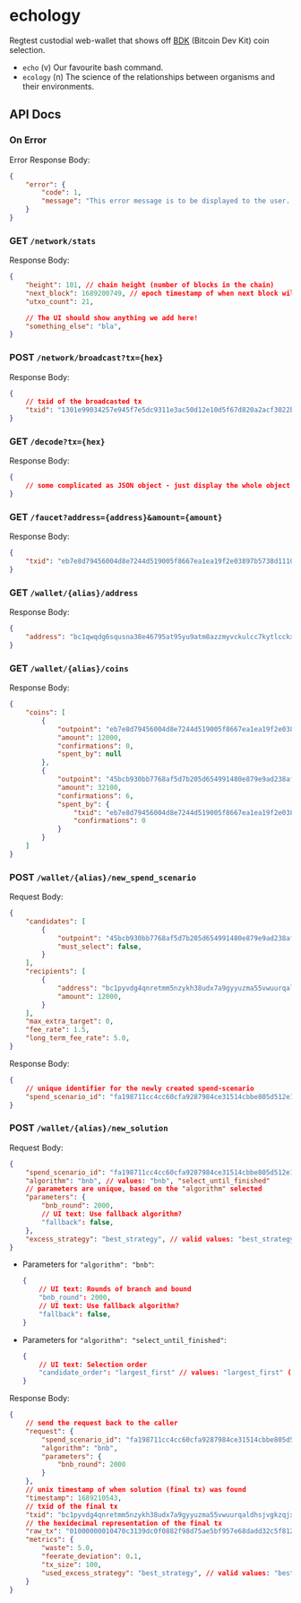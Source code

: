 # echology
Regtest custodial web-wallet that shows off [BDK](https://github.com/bitcoindevkit/bdk) (Bitcoin Dev Kit) coin selection.

* `echo` (v) Our favourite bash command.
* `ecology` (n) The science of the relationships between organisms and their environments.

## API Docs

### On Error

Error Response Body:
```json
{
    "error": {
        "code": 1,
        "message": "This error message is to be displayed to the user. The error code defines the action which the frontend performs after."
    }
}
```

### GET `/network/stats`

Response Body:
```json
{
    "height": 101, // chain height (number of blocks in the chain)
    "next_block": 1689200749, // epoch timestamp of when next block will be (can be null)
    "utxo_count": 21,

    // The UI should show anything we add here!
    "something_else": "bla",
}
```

### POST `/network/broadcast?tx={hex}`

Response Body:
```json
{
    // txid of the broadcasted tx
    "txid": "1301e99034257e945f7e5dc9311e3ac50d12e10d5f67d820a2acf3022bafb000",
}
```

### GET `/decode?tx={hex}`

Response Body:
```json
{
    // some complicated as JSON object - just display the whole object
}
```

### GET `/faucet?address={address}&amount={amount}`

Response Body:
```json
{
    "txid": "eb7e8d79456004d8e7244d519005f8667ea1ea19f2e03897b5738d1110be1b54",
}
```

### GET `/wallet/{alias}/address`

Response Body:
```json
{
    "address": "bc1qwqdg6squsna38e46795at95yu9atm8azzmyvckulcc7kytlcckxswvvzej"
}
```

### GET `/wallet/{alias}/coins`

Response Body:
```json
{
    "coins": [
        {
            "outpoint": "eb7e8d79456004d8e7244d519005f8667ea1ea19f2e03897b5738d1110be1b54:0",
            "amount": 12000,
            "confirmations": 0,
            "spent_by": null
        },
        {
            "outpoint": "45bcb930bb7768af5d7b205d654991480e879e9ad238af1f24a5866ea1ea752b:1",
            "amount": 32100,
            "confirmations": 6,
            "spent_by": {
                "txid": "eb7e8d79456004d8e7244d519005f8667ea1ea19f2e03897b5738d1110be1b54",
                "confirmations": 0
            }
        }
    ]
}
```

### POST `/wallet/{alias}/new_spend_scenario`

Request Body:
```json
{
    "candidates": [
        {
            "outpoint": "45bcb930bb7768af5d7b205d654991480e879e9ad238af1f24a5866ea1ea752b:0",
            "must_select": false,
        }
    ],
    "recipients": [
        {
            "address": "bc1pyvdg4qnretmm5nzykh38udx7a9gyyuzma55vwuurqaldhsjvgkzqjxqwpy",
            "amount": 12000,
        }
    ],
    "max_extra_target": 0,
    "fee_rate": 1.5,
    "long_term_fee_rate": 5.0,
}
```

Response Body:
```json
{
    // unique identifier for the newly created spend-scenario
    "spend_scenario_id": "fa198711cc4cc60cfa9287984ce31514cbbe805d512e1c23d03d39ff284c7154",
}
```

### POST `/wallet/{alias}/new_solution`

Request Body:
```json
{
    "spend_scenario_id": "fa198711cc4cc60cfa9287984ce31514cbbe805d512e1c23d03d39ff284c7154",
    "algorithm": "bnb", // values: "bnb", "select_until_finished"
    // parameters are unique, based on the "algorithm" selected
    "parameters": {
        "bnb_round": 2000,
        // UI text: Use fallback algorithm?
        "fallback": false,
    },
    "excess_strategy": "best_strategy", // valid values: "best_strategy", "to_fee", "to_recipient", "to_change_output"
}
```

* Parameters for `"algorithm": "bnb"`:
    ```json
    {
        // UI text: Rounds of branch and bound
        "bnb_round": 2000,
        // UI text: Use fallback algorithm?
        "fallback": false,
    }
    ```
* Parameters for `"algorithm": "select_until_finished"`:
    ```json
    {
        // UI text: Selection order
        "candidate_order": "largest_first" // values: "largest_first" (default), "smallest_first", "oldest_first", "newest_first"
    }
    ```

Response Body:
```json
{
    // send the request back to the caller
    "request": {
        "spend_scenario_id": "fa198711cc4cc60cfa9287984ce31514cbbe805d512e1c23d03d39ff284c7154",
        "algorithm": "bnb",
        "parameters": {
            "bnb_round": 2000
        }
    },
    // unix timestamp of when solution (final tx) was found
    "timestamp": 1689210543,
    // txid of the final tx
    "txid": "bc1pyvdg4qnretmm5nzykh38udx7a9gyyuzma55vwuurqaldhsjvgkzqjxqwpy",
    // the hexidecimal representation of the final tx
    "raw_tx": "01000000010470c3139dc0f0882f98d75ae5bf957e68dadd32c5f81261c0b13e85f592ff7b0000000000ffffffff02b286a61e000000001976a9140f39a0043cf7bdbe429c17e8b514599e9ec53dea88ac01000000000000001976a9148a8c9fd79173f90cf76410615d2a52d12d27d21288ac00000000",
    "metrics": {
        "waste": 5.0,
        "feerate_deviation": 0.1,
        "tx_size": 100,
        "used_excess_strategy": "best_strategy", // valid values: "best_strategy", "to_fee", "to_recipient", "to_change_output"
    }
}
```
